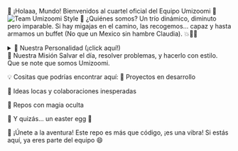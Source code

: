 👋 ¡Holaaa, Mundo!
Bienvenidos al cuartel oficial del Equipo Umizoomi 🚀
<picture> <source media="(prefers-color-scheme: dark)" srcset="https://thumbnails.cbsig.net/CBS_Production_Entertainment_VMS/2020/11/13/1819263555551/NICKELODEON_TEAMUMIZOOMI_202_365775_1920x1080.jpg"> <source media="(prefers-color-scheme: light)" srcset="https://th.bing.com/th/id/OIP.sF4EI0U8jBDD1CP7nOpG0gHaGL?rs=1&pid=ImgDetMain"> <img alt="Team Umizoomi Style" src="https://th.bing.com/th/id/OIP.i3NspWFgohVBB541m8csCwHaNK?rs=1&pid=ImgDetMain"> </picture>
🧠 ¿Quiénes somos?
Un trío dinámico, diminuto pero imparable. Si hay migajas en el camino, las recogemos...
capaz y hasta armamos un buffet (No que un Mexico sin hambre Claudia). 💥🍌🍞

<details>
<summary>🌟 Nuestra Personalidad (¡click aquí!)</summary>

<br>

| 💎 Miembro | 🌈 Personalidad                                |
|------------|-----------------------------------------------|
| **Xander** | "¡Dejenme las sobras, tengo hambre!" – Estado: De Mexico |
| **Andrea** | "La hija emo" – Oscura pero adorable 🖤🌧️     |
| **Jocelyn**| "Los vaqueros pa’ mi bolsa" – 100% flow 🤠👜   |

</details>
🎯 Nuestra Misión
Salvar el día, resolver problemas, y hacerlo con estilo.
Que se note que somos Umizoomi.

💡 Cositas que podrías encontrar aquí:
🚧 Proyectos en desarrollo

💬 Ideas locas y colaboraciones inesperadas

📂 Repos con magia oculta

🧩 Y quizás... un easter egg 👀

🚀 ¡Únete a la aventura!
Este repo es más que código, ¡es una vibra! Si estás aquí, ya eres parte del equipo 😄
